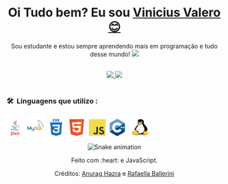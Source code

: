 <div>
  
  <h1 align="center">
    Oi Tudo bem? Eu sou 
    <a href="">Vinicius Valero😊</a>
  </h1>
  
  <p align="center">
    Sou estudante e estou sempre aprendendo mais em programação e tudo desse mundo! <img src="https://media.giphy.com/media/WUlplcMpOCEmTGBtBW/giphy.gif" width="50">
  </p>
  
  
</div>
<br>
<div align="center">
  <a href="https://github.com/ViniciusVChabariberi">
    <img height="150em" src="https://github-readme-stats.vercel.app/api?username=ViniciusVChabariberi&count_private=true&include_all_commits=true&show_icons=true&theme=dracula&hide_border=false&show_owner=true&locale=pt-br"/>
    <img height="150em" src="https://github-readme-stats.vercel.app/api/top-langs/?username=ViniciusVChabariberi&theme=dracula&hide_border=false&&layout=compact&locale=pt-br&count_private=true"/>
  </a>
</div>
<br>

### 🛠 &nbsp;Linguagens que utilizo :

<p>
<img src="https://github.com/devicons/devicon/blob/master/icons/java/java-original-wordmark.svg" title="Java" alt="Java" width="40" height="40"/>&nbsp;
<img src="https://github.com/devicons/devicon/blob/master/icons/mysql/mysql-original-wordmark.svg" title="MySQL"  alt="MySQL" width="40" height="50"/>&nbsp;
<img src="https://github.com/devicons/devicon/blob/master/icons/css3/css3-plain-wordmark.svg"  title="CSS3" alt="CSS" width="40" height="40"/>&nbsp;
<img src="https://github.com/devicons/devicon/blob/master/icons/html5/html5-original.svg" title="HTML5" alt="HTML" width="40" height="40"/>&nbsp;
<img src="https://github.com/devicons/devicon/blob/master/icons/javascript/javascript-original.svg" title="JavaScript" alt="JavaScript" width="40" height="40"/>&nbsp;
<img src="https://github.com/devicons/devicon/blob/master/icons/cplusplus/cplusplus-original.svg" title="cplusplus" alt="cplusplus" width="40" height="40"/>&nbsp; 
<img  alt="linux" height="40" width="50" src="https://raw.githubusercontent.com/devicons/devicon/master/icons/linux/linux-original.svg">&nbsp;
</p>


<div align="center">

  ![Snake animation](https://github.com/danielbped/danielbped/blob/output/github-contribution-grid-snake.svg)
  
</div>

<div align="center">
  <p>Feito com :heart: e JavaScript.</p>
  <p>Créditos: <a href="https://github.com/anuraghazra/github-readme-stats">Anurag Hazra</a> e <a href="https://github.com/rafaballerini">Rafaella Ballerini</a></p>
</div>
